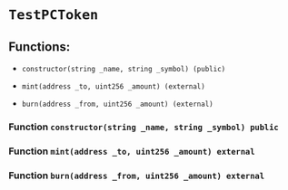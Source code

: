 # `TestPCToken`

## Functions:

- `constructor(string _name, string _symbol) (public)`

- `mint(address _to, uint256 _amount) (external)`

- `burn(address _from, uint256 _amount) (external)`

### Function `constructor(string _name, string _symbol) public`

### Function `mint(address _to, uint256 _amount) external`

### Function `burn(address _from, uint256 _amount) external`
